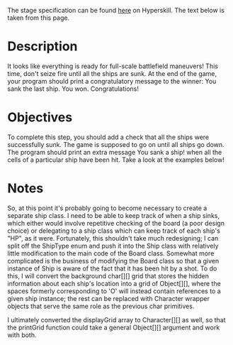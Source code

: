 The stage specification can be found [here](https://hyperskill.org/projects/125/stages/666/implement) on Hyperskill. The text below is taken from this page.

# Description

It looks like everything is ready for full-scale battlefield maneuvers! This time, don't seize fire until all the ships are sunk. At the end of the game, your program should print a congratulatory message to the winner: You sank the last ship. You won. Congratulations!

# Objectives

To complete this step, you should add a check that all the ships were successfully sunk. The game is supposed to go on until all ships go down. The program should print an extra message You sank a ship! when all the cells of a particular ship have been hit. Take a look at the examples below!

# Notes

So, at this point it's probably going to become necessary to create a separate ship class. I need to be able to keep track of when a ship sinks, which either would involve repetitive checking of the board (a poor design choice) or delegating to a ship class which can keep track of each ship's "HP", as it were. Fortunately, this shouldn't take much redesigning; I can split off the ShipType enum and push it into the Ship class with relatively little modification to the main code of the Board class. Somewhat more complicated is the business of modifying the Board class so that a given instance of Ship is aware of the fact that it has been hit by a shot. To do this, I will convert the background char[][] grid that stores the hidden information about each ship's location into a grid of Object[][], where the spaces formerly corresponding to 'O' will instead contain references to a given ship instance; the rest can be replaced with Character wrapper objects that serve the same role as the previous char primitives. 

I ultimately converted the displayGrid array to Character[][] as well, so that the printGrid function could take a general Object[][] argument and work with both. 